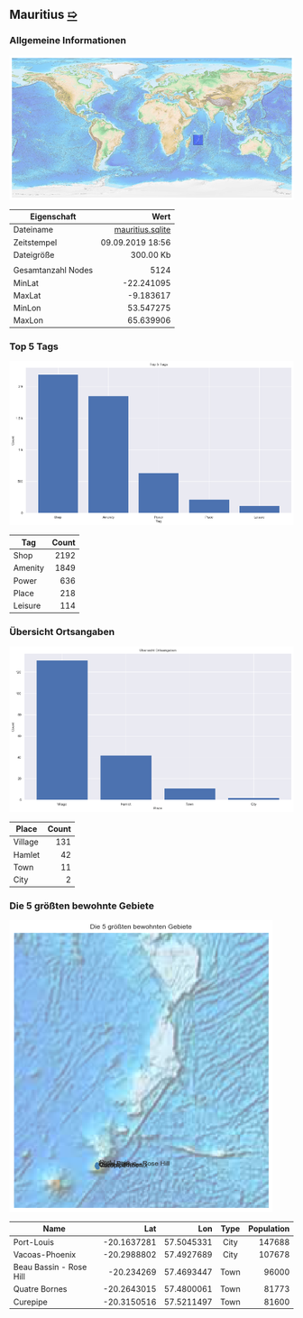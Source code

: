 ## Mauritius [&#10159;](mauritius.sqlite)

### Allgemeine Informationen

![Overview](./Images/mauritius_overview.png)

|Eigenschaft|Wert|
|-|-:|
Dateiname|[mauritius.sqlite](mauritius.sqlite)|
Zeitstempel|09.09.2019 18:56|
Dateigr&ouml;&szlig;e|300.00 Kb|
|||
Gesamtanzahl Nodes|5124|
|MinLat|-22.241095|
|MaxLat|-9.183617|
|MinLon|53.547275|
|MaxLon|65.639906|

### Top 5 Tags

![Tags](./Images/mauritius_tags.png)

|Tag|Count|
|-|-:|
|Shop|2192|
|Amenity|1849|
|Power|636|
|Place|218|
|Leisure|114|

### &Uuml;bersicht Ortsangaben

![Places](./Images/mauritius_places.png)

|Place|Count|
|-|-:|
|Village|131|
|Hamlet|42|
|Town|11|
|City|2|

### Die 5 gr&ouml;&szlig;ten bewohnte Gebiete

![Places](./Images/mauritius_topplaces.png)

|Name|Lat|Lon|Type|Population|
|----|--:|--:|:--:|---------:|
|Port-Louis|-20.1637281|57.5045331|City|147688|
|Vacoas-Phoenix|-20.2988802|57.4927689|City|107678|
|Beau Bassin - Rose Hill|-20.234269|57.4693447|Town|96000|
|Quatre Bornes|-20.2643015|57.4800061|Town|81773|
|Curepipe|-20.3150516|57.5211497|Town|81600|
